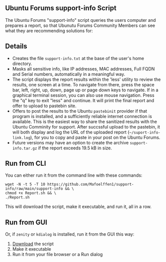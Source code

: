 ## Ubuntu Forums support-info Script
The Ubuntu Forums "support-info" script queries the users computer and prepares a report, so that Ubunutu Forums Community Members can see what they are recommending solutions for:
## Details

- Creates the file `support-info.txt` at the base of the user's home directory.
- Masks all sensitive info, like IP addresses, MAC addresses, Full FQDN and Serial numbers, automatically in a meaningful way.
- The script displays the report results within the 'less' utility to review the results, one screen at a time. To navigate from there, press the space bar, left, right, up, down, page up or page down keys to navigate. If in a graphical terminal session, you can also use mouse navigation. Press the "q" key to exit "less" and continue. It will print the final report and offer to upload to pastebin site.
- Offers to post the results to the Ubuntu `pastebinit` provider if that program is installed, and a sufficiently reliable internet connection is available. This is the easiest way to share the sanitized results with the Ubuntu Comminity for support. After succssful upload to the pastebin, it will both display and log the URL of the uploaded report (`~/suport-info-link.log`), for you to copy and paste in your post on the Ubuntu Forums.
- Future versions may have an option to create the archive `support-info.tar.gz` if the report exceeds 19.5 kB in size.


## Run from CLI

You can either run it from the command line with these commands:

    wget -N -t 5 -T 10 https://github.com/Mafoelffen1/support-info/raw/main/support-info && \
    chmod +x Report.sh && \
    ./Report.sh

This will download the script, make it executable, and run it, all in a row.

## Run from GUI

Or, if `zenity` or `kdialog` is installed, run it from the GUI this way:

1. [Download][1] the script
2. Make it executable
3. Run it from your file browser or a Run dialog

[1]: https://github.com/Mafoelffen1/support-info/raw/main/support-info
